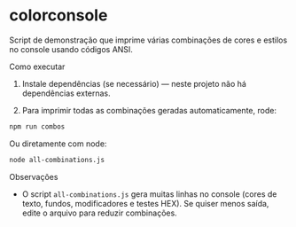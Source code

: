 # colorconsole

Script de demonstração que imprime várias combinações de cores e estilos no console usando códigos ANSI.

Como executar

1. Instale dependências (se necessário) — neste projeto não há dependências externas.

2. Para imprimir todas as combinações geradas automaticamente, rode:

```bash
npm run combos
```

Ou diretamente com node:

```bash
node all-combinations.js
```

Observações

- O script `all-combinations.js` gera muitas linhas no console (cores de texto, fundos, modificadores e testes HEX). Se quiser menos saída, edite o arquivo para reduzir combinações.

